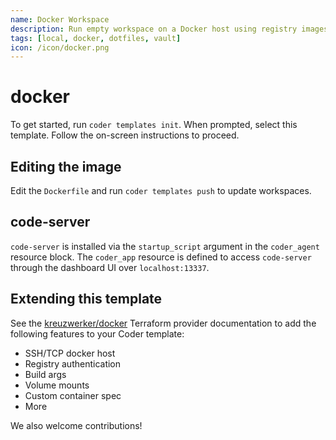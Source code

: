 ```yaml
---
name: Docker Workspace
description: Run empty workspace on a Docker host using registry images
tags: [local, docker, dotfiles, vault]
icon: /icon/docker.png
---
```


# docker

To get started, run `coder templates init`. When prompted, select this template.
Follow the on-screen instructions to proceed.

## Editing the image

Edit the `Dockerfile` and run `coder templates push` to update workspaces.

## code-server

`code-server` is installed via the `startup_script` argument in the `coder_agent`
resource block. The `coder_app` resource is defined to access `code-server` through
the dashboard UI over `localhost:13337`.

## Extending this template

See the [kreuzwerker/docker](https://registry.terraform.io/providers/kreuzwerker/docker) Terraform provider documentation to
add the following features to your Coder template:

- SSH/TCP docker host
- Registry authentication
- Build args
- Volume mounts
- Custom container spec
- More

We also welcome contributions!
